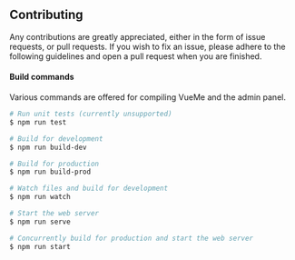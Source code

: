 ## Contributing

Any contributions are greatly appreciated, either in the form of issue requests, or pull requests. If you wish to fix an issue, please adhere to the following guidelines and open a pull request when you are finished.

#### Build commands

Various commands are offered for compiling VueMe and the admin panel.

```bash
# Run unit tests (currently unsupported)
$ npm run test

# Build for development
$ npm run build-dev

# Build for production
$ npm run build-prod

# Watch files and build for development
$ npm run watch

# Start the web server
$ npm run serve

# Concurrently build for production and start the web server
$ npm run start
```